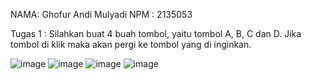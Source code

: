 NAMA: Ghofur Andi Mulyadi
NPM : 2135053

Tugas 1 : Silahkan buat 4 buah tombol, yaitu tombol A, B, C dan D. Jika tombol di klik maka akan pergi ke tombol yang di inginkan.

![image](https://user-images.githubusercontent.com/100114336/191522283-8540f779-7bb0-4514-8392-e2a2267ae27b.png)
![image](https://user-images.githubusercontent.com/100114336/191522819-39adffc5-0e7d-43d0-b4d8-a71729de41a7.png)
![image](https://user-images.githubusercontent.com/100114336/191522884-3751280b-b54a-4bf7-abde-6b9340ba05df.png)
![image](https://user-images.githubusercontent.com/100114336/191523030-7608c8d0-2b62-40ae-9c70-30e1d9b83096.png)
